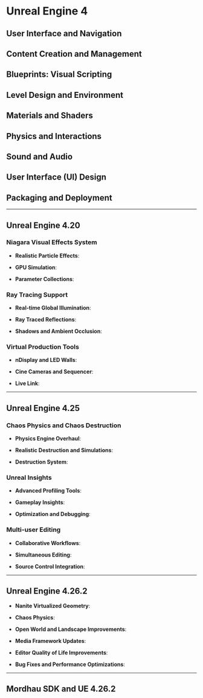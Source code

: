 # Unreal Engine 4

## User Interface and Navigation

## Content Creation and Management

## Blueprints: Visual Scripting

## Level Design and Environment

## Materials and Shaders

## Physics and Interactions

## Sound and Audio

## User Interface (UI) Design

## Packaging and Deployment

---

## Unreal Engine 4.20

### Niagara Visual Effects System

- **Realistic Particle Effects**:

- **GPU Simulation**:

- **Parameter Collections**:

### Ray Tracing Support

- **Real-time Global Illumination**:

- **Ray Traced Reflections**:

- **Shadows and Ambient Occlusion**:

### Virtual Production Tools

- **nDisplay and LED Walls**:

- **Cine Cameras and Sequencer**:

- **Live Link**:

---

## Unreal Engine 4.25

### Chaos Physics and Chaos Destruction

- **Physics Engine Overhaul**:

- **Realistic Destruction and Simulations**:

- **Destruction System**:

### Unreal Insights

- **Advanced Profiling Tools**:

- **Gameplay Insights**:

- **Optimization and Debugging**:

### Multi-user Editing

- **Collaborative Workflows**:

- **Simultaneous Editing**:

- **Source Control Integration**:

---

## Unreal Engine 4.26.2

- **Nanite Virtualized Geometry**:

- **Chaos Physics**:

- **Open World and Landscape Improvements**:

- **Media Framework Updates**:

- **Editor Quality of Life Improvements**:

- **Bug Fixes and Performance Optimizations**:

---

## Mordhau SDK and UE 4.26.2

